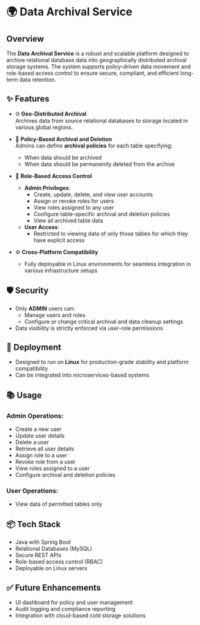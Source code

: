 # 🌍 Data Archival Service

## Overview

The **Data Archival Service** is a robust and scalable platform designed to archive relational database data into geographically distributed archival storage systems. The system supports policy-driven data movement and role-based access control to ensure secure, compliant, and efficient long-term data retention.

## ✨ Features

- 🌐 **Geo-Distributed Archival**  
  Archives data from source relational databases to storage located in various global regions.

- 📅 **Policy-Based Archival and Deletion**  
  Admins can define **archival policies** for each table specifying:
    - When data should be archived
    - When data should be permanently deleted from the archive

- 🔐 **Role-Based Access Control**
    - **Admin Privileges**:
        - Create, update, delete, and view user accounts
        - Assign or revoke roles for users
        - View roles assigned to any user
        - Configure table-specific archival and deletion policies
        - View all archived table data
    - **User Access**:
        - Restricted to viewing data of only those tables for which they have explicit access

- ⚙️ **Cross-Platform Compatibility**
    - Fully deployable in Linux environments for seamless integration in various infrastructure setups

## 🛡️ Security

- Only **ADMIN** users can:
    - Manage users and roles
    - Configure or change critical archival and data cleanup settings
- Data visibility is strictly enforced via user-role permissions

## 🚀 Deployment

- Designed to run on **Linux** for production-grade stability and platform compatibility
- Can be integrated into microservices-based systems

## 📚 Usage

### Admin Operations:
-  Create a new user
-  Update user details
-  Delete a user
-  Retrieve all user details
-  Assign role to a user
- Revoke role from a user
- View roles assigned to a user
- Configure archival and deletion policies

### User Operations:
-  View data of permitted tables only

## 📦 Tech Stack

- Java with Spring Boot
- Relational Databases (MySQL)
- Secure REST APIs
- Role-based access control (RBAC)
- Deployable on Linux servers

## ✅ Future Enhancements

- UI dashboard for policy and user management
- Audit logging and compliance reporting
- Integration with cloud-based cold storage solutions